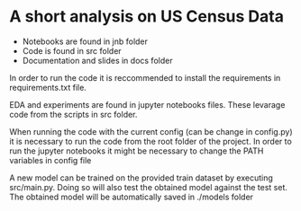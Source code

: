 # A short analysis on US Census Data

- Notebooks are found in jnb folder
- Code is found in src folder
- Documentation and slides in docs folder

In order to run the code it is reccommended to install the requirements in requirements.txt file.

EDA and experiments are found in jupyter notebooks files. These levarage code from the scripts in src folder.

When running the code with the current config (can be change in config.py) it is necessary to run the code from the root folder of the project.
In order to run the jupyter notebooks it might be necessary to change the PATH variables in config file

A new model can be trained on the provided train dataset by executing src/main.py.
Doing so will also test the obtained model against the test set.
The obtained model will be automatically saved in ./models folder
